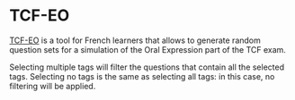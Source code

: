 # TCF-EO
[TCF-EO](https://www.dainiak.com/tcf-eo/) is a tool for French learners that allows to generate random question sets for a simulation of the Oral Expression part of the TCF exam.

Selecting multiple tags will filter the questions that contain all the selected tags. 
Selecting no tags is the same as selecting all tags: in this case, no filtering will be applied.